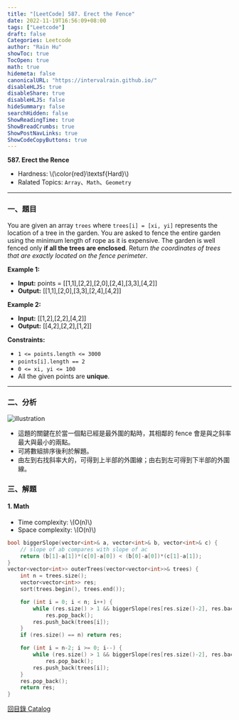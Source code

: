 ```yaml
---
title: "[LeetCode] 587. Erect the Fence"
date: 2022-11-19T16:56:09+08:00
tags: ["Leetcode"]
draft: false
Categories: Leetcode
author: "Rain Hu"
showToc: true
TocOpen: true
math: true
hidemeta: false
canonicalURL: "https://intervalrain.github.io/"
disableHLJS: true
disableShare: true
disableHLJS: false
hideSummary: false
searchHidden: false
ShowReadingTime: true
ShowBreadCrumbs: true
ShowPostNavLinks: true
ShowCodeCopyButtons: true
---
```

**587. Erect the Rence**
+ Hardness: \\(\color{red}\textsf{Hard}\\)
+ Ralated Topics: `Array`、`Math`、`Geometry`
---
### 一、題目
You are given an array `trees` where `trees[i] = [xi, yi]` represents the location of a tree in the garden.
You are asked to fence the entire garden using the minimum length of rope as it is expensive. The garden is well fenced only **if all the trees are enclosed**.
Return *the coordinates of trees that are exactly located on the fence perimeter*.

**Example 1:**  
+ **Input:** points = [[1,1],[2,2],[2,0],[2,4],[3,3],[4,2]]
+ **Output:** [[1,1],[2,0],[3,3],[2,4],[4,2]]

**Example 2:**
+ **Input:** [[1,2],[2,2],[4,2]]
+ **Output:** [[4,2],[2,2],[1,2]]

**Constraints:**
+ `1 <= points.length <= 3000`
+ `points[i].length == 2`
+ `0 <= xi, yi <= 100`
+ All the given points are **unique**.

---

### 二、分析
![illustration](https://assets.leetcode.com/users/images/868b5af3-f687-4833-94a3-3d350964fe6d_1630872933.6195335.gif)
+ 這題的關鍵在於當一個點已經是最外圍的點時，其相鄰的 fence 會是與之斜率最大與最小的兩點。
+ 可將數組排序後利於解題。
+ 由左到右找斜率大的，可得到上半部的外圍線；由右到左可得到下半部的外圍線。

### 三、解題
#### 1. Math
+ Time complexity: \\(O(n)\\)
+ Space complexity: \\(O(n)\\)
```C++
bool biggerSlope(vector<int>& a, vector<int>& b, vector<int>& c) {
    // slope of ab compares with slope of ac
    return (b[1]-a[1])*(c[0]-a[0]) < (b[0]-a[0])*(c[1]-a[1]);
}
vector<vector<int>> outerTrees(vector<vector<int>>& trees) {
    int n = trees.size();
    vector<vector<int>> res;
    sort(trees.begin(), trees.end());

    for (int i = 0; i < n; i++) {
        while (res.size() > 1 && biggerSlope(res[res.size()-2], res.back(), trees[i]))
            res.pop_back();
        res.push_back(trees[i]);
    }
    if (res.size() == n) return res;

    for (int i = n-2; i >= 0; i--) {
        while (res.size() > 1 && biggerSlope(res[res.size()-2], res.back(), trees[i]))
            res.pop_back();
        res.push_back(trees[i]);           
    }
    res.pop_back();
    return res;
}
```
[回目錄 Catalog](/leetcode)